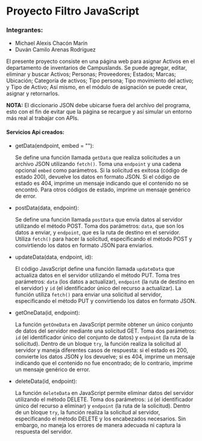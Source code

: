 # Proyecto Filtro JavaScript

### Integrantes:

- Michael Alexis Chacón Marín
- Duván Camilo Arenas Rodríguez

El presente proyecto consiste en una página web para asignar Activos en el departamento de inventarios de Campuslands. Se puede agregar, editar, eliminar y buscar Activos; Personas; Proveedores; Estados; Marcas; Ubicación; Categoría de activos; Tipo persona; Tipo movimiento del activo; y Tipo de Activo; Así mismo, en el módulo de asignación se puede crear, asignar y retornarlos.

**NOTA:** El diccionario JSON debe ubicarse fuera del archivo del programa, esto con el fin de evitar que la página se recargue y así simular un entorno más real al trabajar con APIs.



#### Servicios Api creados:

- getData(endpoint, embed = ""):

  Se define una función llamada `getData` que realiza solicitudes a un archivo JSON utilizando `fetch()`. Toma una `endpoint` y una cadena opcional `embed` como parámetros. Si la solicitud es exitosa (código de estado 200), devuelve los datos en formato JSON. Si el código de estado es 404, imprime un mensaje indicando que el contenido no se encontró. Para otros códigos de estado, imprime un mensaje genérico de error.

- postData(data, endpoint):

  Se define una función llamada `postData` que envía datos al servidor utilizando el método POST. Toma dos parámetros: `data`, que son los datos a enviar, y `endpoint`, que es la ruta de destino en el servidor. Utiliza `fetch()` para hacer la solicitud, especificando el método POST y convirtiendo los datos en formato JSON para enviarlos.

- updateData(data, endpoint, id):

   El código JavaScript define una función llamada `updateData` que actualiza datos en el servidor utilizando el método PUT. Toma tres parámetros: `data` (los datos a actualizar), `endpoint` (la ruta de destino en el servidor) y `id` (el identificador único del recurso a actualizar). La función utiliza `fetch()` para enviar una solicitud al servidor, especificando el método PUT y convirtiendo los datos en formato JSON.

- getOneData(id, endpoint):

  La función `getOneData` en JavaScript permite obtener un único conjunto de datos del servidor mediante una solicitud GET. Toma dos parámetros: `id` (el identificador único del conjunto de datos) y `endpoint` (la ruta de la solicitud). Dentro de un bloque `try`, la función realiza la solicitud al servidor y maneja diferentes casos de respuesta: si el estado es 200, convierte los datos JSON y los devuelve; si es 404, imprime un mensaje indicando que el contenido no fue encontrado; de lo contrario, imprime un mensaje genérico de error.

- deleteData(id, endpoint):

  La función `deleteData` en JavaScript permite eliminar datos del servidor utilizando el método DELETE. Toma dos parámetros: `id` (el identificador único del recurso a eliminar) y `endpoint` (la ruta de la solicitud). Dentro de un bloque `try`, la función realiza la solicitud al servidor, especificando el método DELETE y los encabezados necesarios. Sin embargo, no maneja los errores de manera adecuada ni captura la respuesta del servidor.







